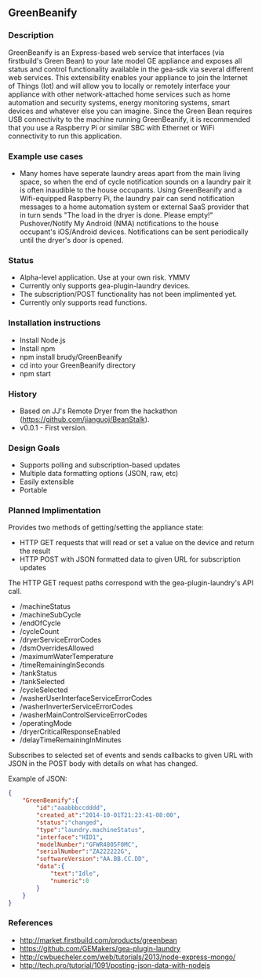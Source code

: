 ## GreenBeanify

### Description
GreenBeanify is an Express-based web service that interfaces (via firstbuild's Green Bean) to your late model GE appliance and exposes all status and control functionality available in the gea-sdk via several different web services. This extensibility enables your appliance to join the Internet of Things (Iot) and will allow you to locally or remotely interface your appliance with other network-attached home services such as home automation and security systems, energy monitoring systems, smart devices and whatever else you can imagine. Since the Green Bean requires USB connectivity to the machine running GreenBeanify, it is recommended that you use a Raspberry Pi or similar SBC with Ethernet or WiFi connectivity to run this application. 


### Example use cases
- Many homes have seperate laundry areas apart from the main living space, so when the end of cycle notification sounds on a laundry pair it is often inaudible to the house occupants. Using GreenBeanify and a Wifi-equipped Raspberry Pi, the laundry pair can send notification messages to a home automation system or external SaaS provider that in turn sends "The load in the dryer is done. Please empty!" Pushover/Notify My Android (NMA) notifications to the house occupant's iOS/Android devices. Notifications can be sent periodically until the dryer's door is opened.


### Status
- Alpha-level application. Use at your own risk. YMMV
- Currently only supports gea-plugin-laundry devices.
- The subscription/POST functionality has not been implimented yet.
- Currently only supports read functions. 

### Installation instructions
- Install Node.js
- Install npm
- npm install brudy/GreenBeanify
- cd into your GreenBeanify directory
- npm start

### History
- Based on JJ's Remote Dryer from the hackathon (https://github.com/jianguoj/BeanStalk).
- v0.0.1 - First version.


### Design Goals
- Supports polling and subscription-based updates
- Multiple data formatting options (JSON, raw, etc)
- Easily extensible
- Portable


### Planned Implimentation

Provides two methods of getting/setting the appliance state:
- HTTP GET requests that will read or set a value on the device and return the result
- HTTP POST with JSON formatted data to given URL for subscription updates

The HTTP GET request paths correspond with the gea-plugin-laundry's API call.
- /machineStatus
- /machineSubCycle
- /endOfCycle
- /cycleCount
- /dryerServiceErrorCodes
- /dsmOverridesAllowed
- /maximumWaterTemperature
- /timeRemainingInSeconds
- /tankStatus
- /tankSelected
- /cycleSelected
- /washerUserInterfaceServiceErrorCodes
- /washerInverterServiceErrorCodes
- /washerMainControlServiceErrorCodes
- /operatingMode
- /dryerCriticalResponseEnabled
- /delayTimeRemainingInMinutes


Subscribes to selected set of events and sends callbacks to given URL with JSON in the POST body with details on what has changed.

Example of JSON:
```json
{
	"GreenBeanify":{
		"id":"aaabbbccdddd",
		"created_at":"2014-10-01T21:23:41-08:00",
		"status":"changed",
		"type":"laundry.machineStatus", 
		"interface":"HID1",
		"modelNumber":"GFWR4805F0MC",
		"serialNumber":"ZA222222G",
		"softwareVersion":"AA.BB.CC.DD",
		"data":{
			"text":"Idle",
			"numeric":0
		}
	}
}
```

### References
- http://market.firstbuild.com/products/greenbean
- https://github.com/GEMakers/gea-plugin-laundry
- http://cwbuecheler.com/web/tutorials/2013/node-express-mongo/
- http://tech.pro/tutorial/1091/posting-json-data-with-nodejs


